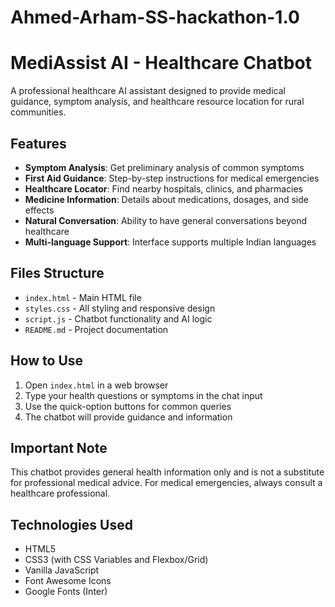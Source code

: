 # Ahmed-Arham-SS-hackathon-1.0

# MediAssist AI - Healthcare Chatbot

A professional healthcare AI assistant designed to provide medical guidance, symptom analysis, and healthcare resource location for rural communities.

## Features

- **Symptom Analysis**: Get preliminary analysis of common symptoms
- **First Aid Guidance**: Step-by-step instructions for medical emergencies
- **Healthcare Locator**: Find nearby hospitals, clinics, and pharmacies
- **Medicine Information**: Details about medications, dosages, and side effects
- **Natural Conversation**: Ability to have general conversations beyond healthcare
- **Multi-language Support**: Interface supports multiple Indian languages

## Files Structure

- `index.html` - Main HTML file
- `styles.css` - All styling and responsive design
- `script.js` - Chatbot functionality and AI logic
- `README.md` - Project documentation

## How to Use

1. Open `index.html` in a web browser
2. Type your health questions or symptoms in the chat input
3. Use the quick-option buttons for common queries
4. The chatbot will provide guidance and information

## Important Note

This chatbot provides general health information only and is not a substitute for professional medical advice. For medical emergencies, always consult a healthcare professional.

## Technologies Used

- HTML5
- CSS3 (with CSS Variables and Flexbox/Grid)
- Vanilla JavaScript
- Font Awesome Icons
- Google Fonts (Inter)
